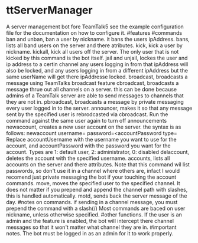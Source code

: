 # ttServerManager
A server management bot fore TeamTalk5
see the example configuration file for the documentation on how to configure it.
#features
#commands
ban and unban, ban a user by nickname.
it bans the users ipAddress.
bans, lists all band users on the server and there atributes.
kick, kick a user by nickname.
kickall, kick all users off the server.
The only user that is not kicked by this command is the bot itself.
jail and unjail, lockes the user and ip address to a certin channel
any users logging in from that ipAddress will also be locked, and any users logging in from a different ipAddress but the same userName will get there ipAddresse locked.
broadcast, broadcasts a message using TeamTalks broadcast feature
cbroadcast, broadcasts a message thrue out all channels on a server.
this can be done because admins of a TeamTalk server are able to send messages to channels that they are not in.
pbroadcast, broadcasts a message by private messaging every user logged in to the server.
announcer, makes it so that any message sent by the specified user is rebrodcasted via cbroadcast.
Run the command against the same user again to turn off announcements
newaccount, creates a new user account on the server.
the syntax is as follows:
newaccount username=<accountUserName> password=<accountPassword type=<accountType>
Replace accountUsername with the username you want to use for the account, and accountPassword with the password you want for the account. Types are 1: default user, 2: administrator, 0: disabled
delaccount, deletes the account with the specified username.
accounts, lists all accounts on the server and there attributes.
Note that this command wil list passwords, so don't use it in a channel where others are, infact I would recomend just private messaging the bot if your touching the account commands.
move, moves the specified user to the specified channel.
It does not matter if you prepend and append the channel path with slashes, this is handled automatically.
motd, sends back the server message of the day.
#notes on commands.
if sending in a channel message, you must prepend the command with a slash(/)
Most commands are baced on user nickname, unless otherwise specified.
#other functions.
If the user is an admin and the feature  is enabled, the bot will intercept there channel messages so that it won't matter what channel they are in.
#important notes.
The bot must be logged in as an admin for it to work properly.